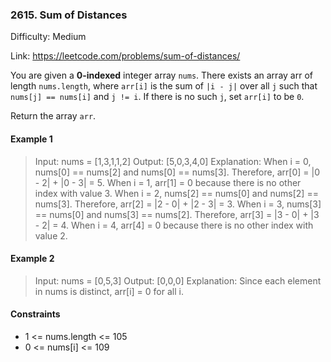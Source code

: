 ### 2615. Sum of Distances

Difficulty: Medium

Link: https://leetcode.com/problems/sum-of-distances/

You are given a **0-indexed** integer array `nums`. There exists an array arr of length `nums.length`, where `arr[i]` is the sum of `|i - j|` over all `j` such that `nums[j] == nums[i]` and `j != i`. If there is no such `j`, set `arr[i]` to be `0`.

Return the array `arr`.

#### Example 1

> Input: nums = [1,3,1,1,2]
Output: [5,0,3,4,0]
Explanation:
When i = 0, nums[0] == nums[2] and nums[0] == nums[3]. Therefore, arr[0] = |0 - 2| + |0 - 3| = 5.
When i = 1, arr[1] = 0 because there is no other index with value 3.
When i = 2, nums[2] == nums[0] and nums[2] == nums[3]. Therefore, arr[2] = |2 - 0| + |2 - 3| = 3.
When i = 3, nums[3] == nums[0] and nums[3] == nums[2]. Therefore, arr[3] = |3 - 0| + |3 - 2| = 4.
When i = 4, arr[4] = 0 because there is no other index with value 2.

#### Example 2

> Input: nums = [0,5,3]
Output: [0,0,0]
Explanation: Since each element in nums is distinct, arr[i] = 0 for all i.

#### Constraints

- 1 <= nums.length <= 105
- 0 <= nums[i] <= 109
